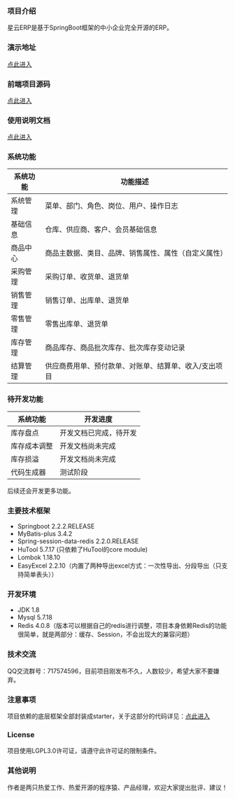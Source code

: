 ### 项目介绍
星云ERP是基于SpringBoot框架的中小企业完全开源的ERP。

### 演示地址
<a href="http://erp.lframework.com" target="_blank">点此进入</a>

### 前端项目源码
<a href="https://gitee.com/lframework/xingyun-front" target="_blank">点此进入</a>

### 使用说明文档
<a href="https://gitee.com/lframework/xingyun-doc" target="_blank">点此进入</a>

### 系统功能
|系统功能| 功能描述                        |
| ------------ |-----------------------------|
|系统管理| 菜单、部门、角色、岗位、用户、操作日志         |
|基础信息| 仓库、供应商、客户、会员基础信息            |
|商品中心| 商品主数据、类目、品牌、销售属性、属性（自定义属性）  |
|采购管理| 采购订单、收货单、退货单                |
|销售管理| 销售订单、出库单、退货单                |
|零售管理| 零售出库单、退货单                   |
|库存管理| 商品库存、商品批次库存、批次库存变动记录        |
|结算管理| 供应商费用单、预付款单、对账单、结算单、收入/支出项目 |

### 待开发功能
| 系统功能 | 开发进度        |
|------|-------------|
| 库存盘点 | 开发文档已完成，待开发 |
| 库存成本调整 | 开发文档尚未完成    |
| 库存损溢 | 开发文档尚未完成 |
| 代码生成器 | 测试阶段        |

后续还会开发更多功能。

### 主要技术框架
* Springboot 2.2.2.RELEASE
* MyBatis-plus 3.4.2
* Spring-session-data-redis 2.2.0.RELEASE
* HuTool 5.7.17 (只依赖了HuTool的core module)
* Lombok 1.18.10
* EasyExcel 2.2.10（内置了两种导出excel方式：一次性导出、分段导出（只支持简单表头））

### 开发环境
* JDK 1.8
* Mysql 5.7.18
* Redis 4.0.8（版本可以根据自己的redis进行调整，项目本身依赖Redis的功能很简单，就是两部分：缓存、Session，不会出现大的兼容问题）

### 技术交流
QQ交流群号：717574596，目前项目刚发布不久，人数较少，希望大家不要嫌弃。

### 注意事项
项目依赖的底层框架全部封装成starter，关于这部分的代码详见：<a href="https://gitee.com/lframework/jugg" target="_blank">点此进入</a>

### License
项目使用LGPL3.0许可证，请遵守此许可证的限制条件。

### 其他说明
作者是两只热爱工作、热爱开源的程序猿、产品经理，欢迎大家提出批评、建议！